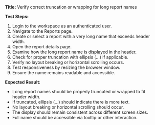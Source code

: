 **Title:** Verify correct truncation or wrapping for long report names

**Test Steps:**
1. Login to the workspace as an authenticated user.
2. Navigate to the Reports page.
3. Create or select a report with a very long name that exceeds header width.
4. Open the report details page.
5. Examine how the long report name is displayed in the header.
6. Check for proper truncation with ellipsis (...) if applicable.
7. Verify no layout breaking or horizontal scrolling occurs.
8. Test responsiveness by resizing the browser window.
9. Ensure the name remains readable and accessible.

**Expected Result:**
* Long report names should be properly truncated or wrapped to fit header width.
* If truncated, ellipsis (...) should indicate there is more text.
* No layout breaking or horizontal scrolling should occur.
* The display should remain consistent across different screen sizes.
* Full name should be accessible via tooltip or other interaction.